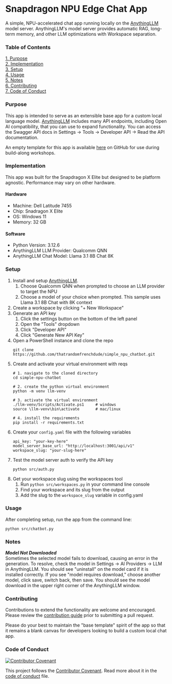 # Snapdragon NPU Edge Chat App

A simple, NPU-accelerated chat app running locally on the [AnythingLLM](https://anythingllm.com/) model server. AnythingLLM's model server provides automatic RAG, long-term memory, and other LLM optimizations with Workspace separation.

### Table of Contents
[1. Purpose](#purpose)<br>
[2. Implementation](#implementation)<br>
[3. Setup](#setup)<br>
[4. Usage](#usage)<br>
[5. Notes](#notes)<br>
[6. Contributing](#contributing)<br>
[7. Code of Conduct](#code-of-conduct)<br>

### Purpose
This app is intended to serve as an extensible base app for a custom local language model. [AnythingLLM](https://anythingllm.com/) includes many API endpoints, including Open AI compatibility, that you can use to expand functionality. You can access the Swagger API docs in Settings -> Tools -> Developer API -> Read the API documentation.

An empty template for this app is available [here](https://github.com/thatrandomfrenchdude/simple-npu-chatbot-template) on GitHub for use during build-along workshops.

### Implementation
This app was built for the Snapdragon X Elite but designed to be platform agnostic. Performance may vary on other hardware.

#### Hardware
- Machine: Dell Latitude 7455
- Chip: Snadragon X Elite
- OS: Windows 11
- Memory: 32 GB

#### Software
- Python Version: 3.12.6
- AnythingLLM LLM Provider: Qualcomm QNN
- AnythingLLM Chat Model: Llama 3.1 8B Chat 8K

### Setup
1. Install and setup [AnythingLLM](https://anythingllm.com/).
    1. Choose Qualcomm QNN when prompted to choose an LLM provider to target the NPU
    2. Choose a model of your choice when prompted. This sample uses Llama 3.1 8B Chat with 8K context
2. Create a workspace by clicking "+ New Workspace"
3. Generate an API key
    1. Click the settings button on the bottom of the left panel
    2. Open the "Tools" dropdown
    3. Click "Developer API"
    4. Click "Generate New API Key"
4. Open a PowerShell instance and clone the repo
    ```
    git clone https://github.com/thatrandomfrenchdude/simple_npu_chatbot.git
    ```
5. Create and activate your virtual environment with reqs
    ```
    # 1. navigate to the cloned directory
    cd simple-npu-chatbot

    # 2. create the python virtual environment
    python -m venv llm-venv

    # 3. activate the virtual environment
    ./llm-venv/Scripts/Activate.ps1     # windows
    source \llm-venv\bin\activate       # mac/linux

    # 4. install the requirements
    pip install -r requirements.txt
    ```
6. Create your `config.yaml` file with the following variables
    ```
    api_key: "your-key-here"
    model_server_base_url: "http://localhost:3001/api/v1"
    workspace_slug: "your-slug-here"
    ```
7. Test the model server auth to verify the API key
    ```
    python src/auth.py
    ```
8. Get your workspace slug using the workspaces tool
    1. Run ```python src/workspaces.py``` in your command line console
    2. Find your workspace and its slug from the output
    3. Add the slug to the `workspace_slug` variable in config.yaml

### Usage
After completing setup, run the app from the command line:
```
python src/chatbot.py
```

### Notes
***Model Not Downloaded***<br>
Sometimes the selected model fails to download, causing an error in the generation. To resolve, check the model in Settings -> AI Providers -> LLM in AnythingLLM. You should see "uninstall" on the model card if it is installed correctly. If you see "model requires download," choose another model, click save, switch back, then save. You should see the model download in the upper right corner of the AnythingLLM window.

### Contributing
Contributions to extend the functionality are welcome and encouraged. Please review the [contribution guide](CONTRIBUTING.md) prior to submitting a pull request. 

Please do your best to maintain the "base template" spirit of the app so that it remains a blank canvas for developers looking to build a custom local chat app.

### Code of Conduct
[![Contributor Covenant](https://img.shields.io/badge/Contributor%20Covenant-2.1-4baaaa.svg)](code_of_conduct.md)

This project follows the [Contributor Covenant](https://www.contributor-covenant.org/). Read more about it in the [code of conduct](CODE_OF_CONDUCT.md) file.